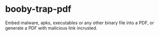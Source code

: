 # booby-trap-pdf
Embed malware, apks, executables or any other binary file into a PDF, or generate a PDF with malicious link incrusted.
